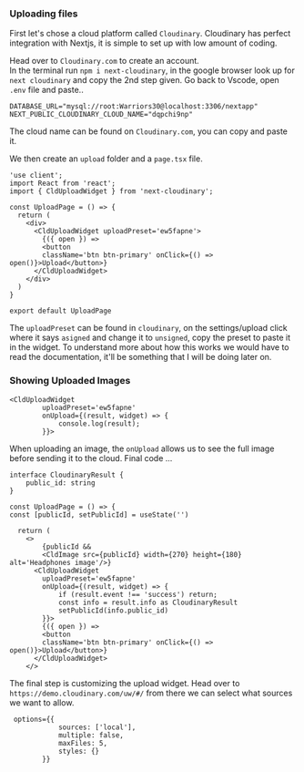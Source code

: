 ### Uploading files
First let's chose a cloud platform called `Cloudinary`. Cloudinary has perfect integration with Nextjs, it is simple to set up with low amount of coding.

Head over to `Cloudinary.com` to create an account. <br/>
In the terminal run `npm i next-cloudinary`, in the google browser look up for `next cloudinary` and copy the 2nd step given. Go back to Vscode, open `.env` file and paste..
```
DATABASE_URL="mysql://root:Warriors30@localhost:3306/nextapp"
NEXT_PUBLIC_CLOUDINARY_CLOUD_NAME="dqpchi9np"
```
The cloud name can be found on `Cloudinary.com`, you can copy and paste it.

We then create an `upload` folder and a `page.tsx` file.
```
'use client';
import React from 'react';
import { CldUploadWidget } from 'next-cloudinary';

const UploadPage = () => {
  return (
    <div>
      <CldUploadWidget uploadPreset='ew5fapne'>
        {({ open }) => 
        <button 
        className='btn btn-primary' onClick={() => open()}>Upload</button>}
      </CldUploadWidget>
    </div>
  )
}

export default UploadPage
```
The `uploadPreset` can be found in `cloudinary`, on the settings/upload click where it says `asigned` and change it to `unsigned`, copy the preset to paste it in the widget.
To understand more about how this works we would have to read the documentation, it'll be something that I will be doing later on.

### Showing Uploaded Images
```
<CldUploadWidget 
        uploadPreset='ew5fapne'
        onUpload={(result, widget) => {
            console.log(result);
        }}>
```
When uploading an image, the `onUpload` allows us to see the full image before sending it to the cloud.
Final code ...
```
interface CloudinaryResult {
    public_id: string
}

const UploadPage = () => {
const [publicId, setPublicId] = useState('')

  return (
    <>
        {publicId && 
        <CldImage src={publicId} width={270} height={180} alt='Headphones image'/>}
      <CldUploadWidget 
        uploadPreset='ew5fapne'
        onUpload={(result, widget) => {
            if (result.event !== 'success') return;
            const info = result.info as CloudinaryResult
            setPublicId(info.public_id)
        }}>
        {({ open }) => 
        <button 
        className='btn btn-primary' onClick={() => open()}>Upload</button>}
      </CldUploadWidget>
    </>
```
The final step is customizing the upload widget.
Head over to `https://demo.cloudinary.com/uw/#/` from there we can select what sources we want to allow. 
```
 options={{
            sources: ['local'],
            multiple: false,
            maxFiles: 5,
            styles: {}
        }}
```
